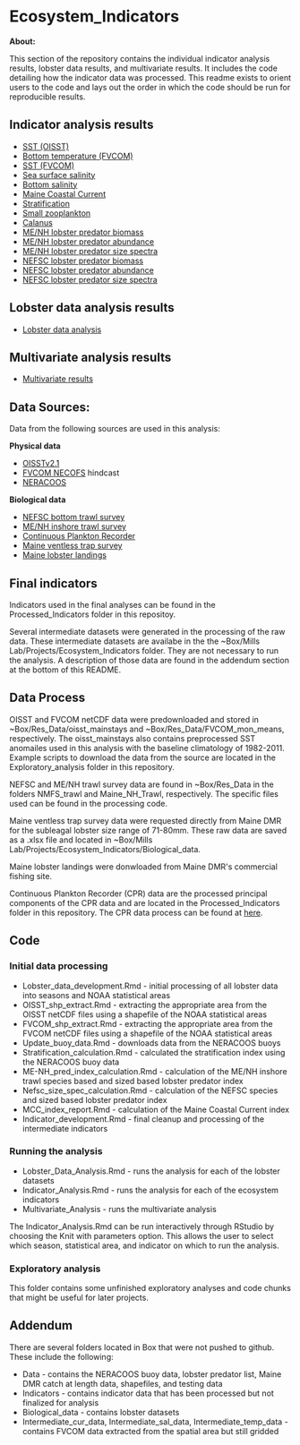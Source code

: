 # Ecosystem_Indicators

**About:**

This section of the repository contains the individual indicator analysis results, lobster data results, and multivariate results. It includes the code detailing how the indicator data was processed. This readme exists to orient users to the code and lays out the order in which the code should be run for reproducible results. 

## Indicator analysis results

* [SST (OISST)](https://dzaugis.github.io/Ecosystem_Indicators/Code/oisst_Analysis.html)
* [Bottom temperature (FVCOM)](https://dzaugis.github.io/Ecosystem_Indicators/Code/fvcom_bt_Analysis.html)
* [SST (FVCOM)](https://dzaugis.github.io/Ecosystem_Indicators/Code/fvcom_sst_Analysis.html)
* [Sea surface salinity](https://dzaugis.github.io/Ecosystem_Indicators/Code/fvcom_sss_Analysis.html)
* [Bottom salinity](https://dzaugis.github.io/Ecosystem_Indicators/Code/fvcom_bs_Analysis.html)
* [Maine Coastal Current](https://dzaugis.github.io/Ecosystem_Indicators/Code/mcc_Analysis.html)
* [Stratification](https://dzaugis.github.io/Ecosystem_IndicatorsCode/Stratification_Analysis.html)
* [Small zooplankton](https://dzaugis.github.io/Ecosystem_Indicators/Code/cpr_FirstMode_Analysis.html)
* [Calanus](https://dzaugis.github.io/Ecosystem_Indicators/Code/cpr_SecondMode_Analysis.html)
* [ME/NH lobster predator biomass](https://dzaugis.github.io/Ecosystem_Indicators/Code/menh_biomass_Analysis.html)
* [ME/NH lobster predator abundance](https://dzaugis.github.io/Ecosystem_Indicators/Code/menh_abundance_Analysis.html)
* [ME/NH lobster predator size spectra](https://dzaugis.github.io/Ecosystem_Indicators/Code/menh_size_spectra_slope_Analysis.html)
* [NEFSC lobster predator biomass](https://dzaugis.github.io/Ecosystem_Indicators/blob/nefsc_biomass_Analysis.html)
* [NEFSC lobster predator abundance](https://dzaugis.github.io/Ecosystem_Indicators/Code/nefsc_abundance_Analysis.html)
* [NEFSC lobster predator size spectra](https://dzaugis.github.io/Ecosystem_Indicators/Code/nefsc_size_spectra_slope_Analysis.html)

## Lobster data analysis results

* [Lobster data analysis](https://dzaugis.github.io/Ecosystem_Indicators/Code/Lobster_Data_Analysis.html)

## Multivariate analysis results

* [Multivariate results](https://dzaugis.github.io/Ecosystem_Indicators/Code/Multivariate_Analysis.html)

## Data Sources:

Data from the following sources are used in this analysis:

**Physical data**

* [OISSTv2.1](https://www.ncei.noaa.gov/products/optimum-interpolation-sst)
* [FVCOM NECOFS](http://fvcom.smast.umassd.edu/necofs/) hindcast
* [NERACOOS](http://www.neracoos.org/)

**Biological data**

* [NEFSC bottom trawl survey](https://www.fisheries.noaa.gov/about/northeast-ecosystems-surveys)
* [ME/NH inshore trawl survey](https://www.maine.gov/dmr/science-research/projects/trawlsurvey/index.html)
* [Continuous Plankton Recorder](https://www.cprsurvey.org/services/the-continuous-plankton-recorder/)
* [Maine ventless trap survey](https://www.maine.gov/dmr/science-research/species/lobster/research/ventlesstrap.html)
* [Maine lobster landings](https://www.maine.gov/dmr/commercial-fishing/landings/index.html)


## Final indicators

Indicators used in the final analyses can be found in the Processed_Indicators folder in this repositoy.

Several intermediate datasets were generated in the processing of the raw data. These intermediate datasets are availabe in the the ~Box/Mills Lab/Projects/Ecosystem_Indicators folder. They are not necessary to run the analysis. A description of those data are found in the addendum section at the bottom of this README.

## Data Process

OISST and FVCOM netCDF data were predownloaded and stored in ~Box/Res_Data/oisst_mainstays and ~Box/Res_Data/FVCOM_mon_means, respectively. The oisst_mainstays also contains preprocessed SST anomailes used in this analysis with the baseline climatology of 1982-2011. Example scripts to download the data from the source are located in the Exploratory_analysis folder in this repository. 

NEFSC and ME/NH trawl survey data are found in ~Box/Res_Data in the folders NMFS_trawl and Maine_NH_Trawl, respectively. The specific files used can be found in the processing code. 

Maine ventless trap survey data were requested directly from Maine DMR for the subleagal lobster size range of 71-80mm. These raw data are saved as a .xlsx file and located in ~Box/Mills Lab/Projects/Ecosystem_Indicators/Biological_data.

Maine lobster landings were donwloaded from Maine DMR's commercial fishing site.

Continuous Plankton Recorder (CPR) data are the processed principal components of the CPR data and are located in the Processed_Indicators folder in this repository. The CPR data process can be found at [here](https://github.com/gulfofmaine/CPR_Web_Explorer).

## Code

### Initial data processing

* Lobster_data_development.Rmd - initial processing of all lobster data into seasons and NOAA statistical areas
* OISST_shp_extract.Rmd - extracting the appropriate area from the OISST netCDF files using a shapefile of the NOAA statistical areas
* FVCOM_shp_extract.Rmd - extracting the appropriate area from the FVCOM netCDF files using a shapefile of the NOAA statistical areas
* Update_buoy_data.Rmd - downloads data from the NERACOOS buoys
* Stratification_calculation.Rmd - calculated the stratification index using the NERACOOS buoy data
* ME-NH_pred_index_calculation.Rmd - calculation of the ME/NH inshore trawl species based and sized based lobster predator index
* Nefsc_size_spec_calculation.Rmd - calculation of the NEFSC species and sized based lobster predator index
* MCC_index_report.Rmd - calculation of the Maine Coastal Current index
* Indicator_development.Rmd - final cleanup and processing of the intermediate indicators

### Running the analysis

* Lobster_Data_Analysis.Rmd - runs the analysis for each of the lobster datasets
* Indicator_Analysis.Rmd - runs the analysis for each of the ecosystem indicators
* Multivariate_Analysis - runs the multivariate analysis

The Indicator_Analysis.Rmd can be run interactively through RStudio by choosing the Knit with parameters option. This allows the user to select which season, statistical area, and indicator on which to run the analysis. 

### Exploratory analysis

This folder contains some unfinished exploratory analyses and code chunks that might be useful for later projects.

## Addendum

There are several folders located in Box that were not pushed to github. These include the following:

* Data - contains the NERACOOS buoy data, lobster predator list, Maine DMR catch at length data, shapefiles, and testing data
* Indicators - contains indicator data that has been processed but not finalized for analysis
* Biological_data - contains lobster datasets
* Intermediate_cur_data, Intermediate_sal_data, Intermediate_temp_data - contains FVCOM data extracted from the spatial area but still gridded
